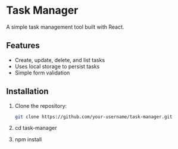 # Task Manager

A simple task management tool built with React.

## Features

- Create, update, delete, and list tasks
- Uses local storage to persist tasks
- Simple form validation

## Installation

1. Clone the repository:
   ```bash
   git clone https://github.com/your-username/task-manager.git


2. cd task-manager


3. npm install

